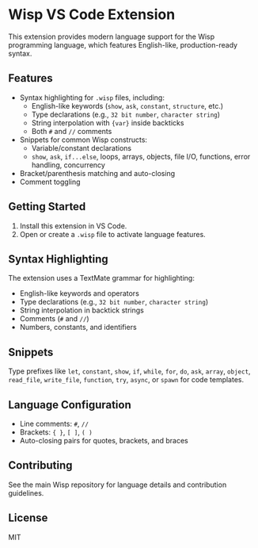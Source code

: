 # Wisp VS Code Extension

This extension provides modern language support for the Wisp programming language, which features English-like, production-ready syntax.

## Features

- Syntax highlighting for `.wisp` files, including:
  - English-like keywords (`show`, `ask`, `constant`, `structure`, etc.)
  - Type declarations (e.g., `32 bit number`, `character string`)
  - String interpolation with `{var}` inside backticks
  - Both `#` and `//` comments
- Snippets for common Wisp constructs:
  - Variable/constant declarations
  - `show`, `ask`, `if...else`, loops, arrays, objects, file I/O, functions, error handling, concurrency
- Bracket/parenthesis matching and auto-closing
- Comment toggling

## Getting Started

1. Install this extension in VS Code.
2. Open or create a `.wisp` file to activate language features.

## Syntax Highlighting

The extension uses a TextMate grammar for highlighting:

- English-like keywords and operators
- Type declarations (e.g., `32 bit number`, `character string`)
- String interpolation in backtick strings
- Comments (`#` and `//`)
- Numbers, constants, and identifiers

## Snippets

Type prefixes like `let`, `constant`, `show`, `if`, `while`, `for`, `do`, `ask`, `array`, `object`, `read_file`, `write_file`, `function`, `try`, `async`, or `spawn` for code templates.

## Language Configuration

- Line comments: `#`, `//`
- Brackets: `{ }`, `[ ]`, `( )`
- Auto-closing pairs for quotes, brackets, and braces

## Contributing

See the main Wisp repository for language details and contribution guidelines.

## License

MIT
